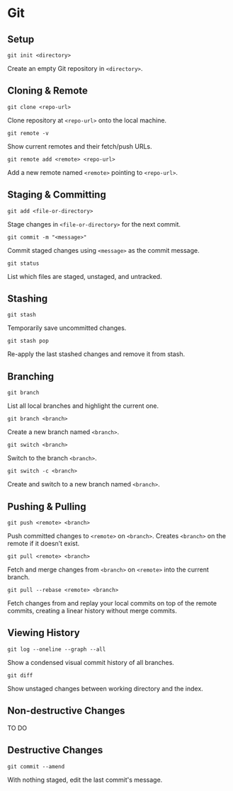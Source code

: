# Git

## Setup

```
git init <directory>
```

Create an empty Git repository in `<directory>`.

## Cloning & Remote

```
git clone <repo-url>
```

Clone repository at `<repo-url>` onto the local machine.

```
git remote -v
```

Show current remotes and their fetch/push URLs.

```
git remote add <remote> <repo-url>
```

Add a new remote named `<remote>` pointing to `<repo-url>`.

## Staging & Committing

```
git add <file-or-directory>
```

Stage changes in `<file-or-directory>` for the next commit.

```
git commit -m "<message>"
```

Commit staged changes using `<message>` as the commit message.

```
git status
```

List which files are staged, unstaged, and untracked.

## Stashing

```
git stash
```

Temporarily save uncommitted changes.

```
git stash pop
```

Re-apply the last stashed changes and remove it from stash.

## Branching

```
git branch
```

List all local branches and highlight the current one.

```
git branch <branch>
```

Create a new branch named `<branch>`.

```
git switch <branch>
```

Switch to the branch `<branch>`.

```
git switch -c <branch>
```

Create and switch to a new branch named `<branch>`.

## Pushing & Pulling

```
git push <remote> <branch>
```

Push committed changes to `<remote>` on `<branch>`.
Creates `<branch>` on the remote if it doesn’t exist.

```
git pull <remote> <branch>
```

Fetch and merge changes from `<branch>` on `<remote>` into the current branch.

```
git pull --rebase <remote> <branch>
```

Fetch changes from <remote> and replay your local commits on top of the remote commits, creating a linear history without merge commits.

## Viewing History

```
git log --oneline --graph --all
```

Show a condensed visual commit history of all branches.

```
git diff
```

Show unstaged changes between working directory and the index.

## Non-destructive Changes

TO DO

## Destructive Changes

```
git commit --amend
```

With nothing staged, edit the last commit's message.
